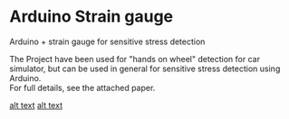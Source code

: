 # Arduino Strain gauge
Arduino + strain gauge for sensitive stress detection<br>

The Project have been used for "hands on wheel" detection for car simulator, but can be used in general for sensitive stress detection using Arduino.<br>
For full details, see the attached paper.

[alt text](https://gitlab.com/sivshani/arduino-straingauge/blob/master/Arduino-parts.jpg "Arduino board")
[alt text](https://gitlab.com/sivshani/arduino-straingauge/blob/master/CANShield.png "Can Shiled")